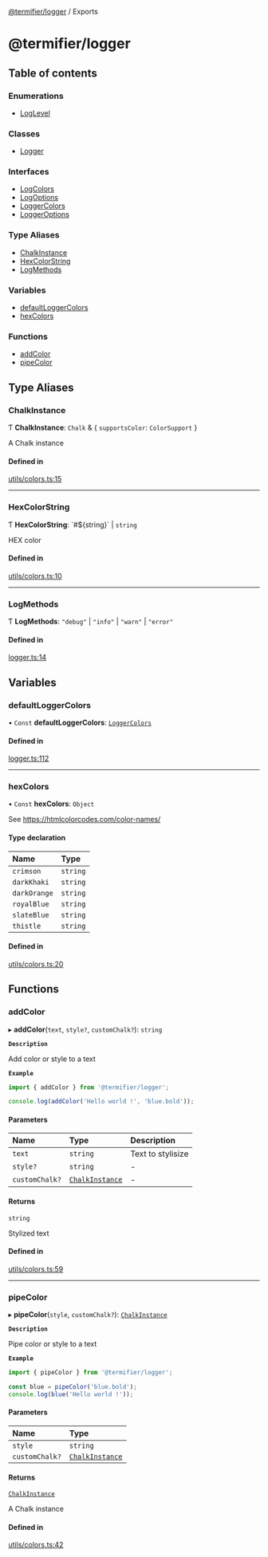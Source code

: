 [@termifier/logger](README.md) / Exports

# @termifier/logger

## Table of contents

### Enumerations

- [LogLevel](enums/LogLevel.md)

### Classes

- [Logger](classes/Logger.md)

### Interfaces

- [LogColors](interfaces/LogColors.md)
- [LogOptions](interfaces/LogOptions.md)
- [LoggerColors](interfaces/LoggerColors.md)
- [LoggerOptions](interfaces/LoggerOptions.md)

### Type Aliases

- [ChalkInstance](modules.md#chalkinstance)
- [HexColorString](modules.md#hexcolorstring)
- [LogMethods](modules.md#logmethods)

### Variables

- [defaultLoggerColors](modules.md#defaultloggercolors)
- [hexColors](modules.md#hexcolors)

### Functions

- [addColor](modules.md#addcolor)
- [pipeColor](modules.md#pipecolor)

## Type Aliases

### ChalkInstance

Ƭ **ChalkInstance**: `Chalk` & { `supportsColor`: `ColorSupport`  }

A Chalk instance

#### Defined in

[utils/colors.ts:15](https://github.com/permasoft-factory/termifier/blob/388d243/packages/logger/src/utils/colors.ts#L15)

___

### HexColorString

Ƭ **HexColorString**: \`#${string}\` \| `string`

HEX color

#### Defined in

[utils/colors.ts:10](https://github.com/permasoft-factory/termifier/blob/388d243/packages/logger/src/utils/colors.ts#L10)

___

### LogMethods

Ƭ **LogMethods**: ``"debug"`` \| ``"info"`` \| ``"warn"`` \| ``"error"``

#### Defined in

[logger.ts:14](https://github.com/permasoft-factory/termifier/blob/388d243/packages/logger/src/logger.ts#L14)

## Variables

### defaultLoggerColors

• `Const` **defaultLoggerColors**: [`LoggerColors`](interfaces/LoggerColors.md)

#### Defined in

[logger.ts:112](https://github.com/permasoft-factory/termifier/blob/388d243/packages/logger/src/logger.ts#L112)

___

### hexColors

• `Const` **hexColors**: `Object`

See https://htmlcolorcodes.com/color-names/

#### Type declaration

| Name | Type |
| :------ | :------ |
| `crimson` | `string` |
| `darkKhaki` | `string` |
| `darkOrange` | `string` |
| `royalBlue` | `string` |
| `slateBlue` | `string` |
| `thistle` | `string` |

#### Defined in

[utils/colors.ts:20](https://github.com/permasoft-factory/termifier/blob/388d243/packages/logger/src/utils/colors.ts#L20)

## Functions

### addColor

▸ **addColor**(`text`, `style?`, `customChalk?`): `string`

**`Description`**

Add color or style to a text

**`Example`**

```typescript
import { addColor } from '@termifier/logger';

console.log(addColor('Hello world !', 'blue.bold'));
```

#### Parameters

| Name | Type | Description |
| :------ | :------ | :------ |
| `text` | `string` | Text to stylisize |
| `style?` | `string` | - |
| `customChalk?` | [`ChalkInstance`](modules.md#chalkinstance) | - |

#### Returns

`string`

Stylized text

#### Defined in

[utils/colors.ts:59](https://github.com/permasoft-factory/termifier/blob/388d243/packages/logger/src/utils/colors.ts#L59)

___

### pipeColor

▸ **pipeColor**(`style`, `customChalk?`): [`ChalkInstance`](modules.md#chalkinstance)

**`Description`**

Pipe color or style to a text

**`Example`**

```typescript
import { pipeColor } from '@termifier/logger';

const blue = pipeColor('blue.bold');
console.log(blue('Hello world !'));
```

#### Parameters

| Name | Type |
| :------ | :------ |
| `style` | `string` |
| `customChalk?` | [`ChalkInstance`](modules.md#chalkinstance) |

#### Returns

[`ChalkInstance`](modules.md#chalkinstance)

A Chalk instance

#### Defined in

[utils/colors.ts:42](https://github.com/permasoft-factory/termifier/blob/388d243/packages/logger/src/utils/colors.ts#L42)
